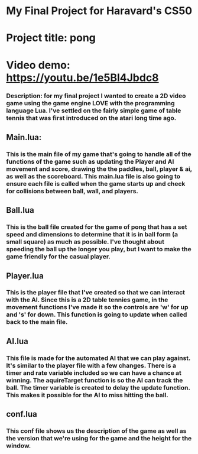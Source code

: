 # My Final Project for Haravard's CS50 
# Project title: pong

# Video demo: <https://youtu.be/1e5Bl4Jbdc8>

### Description: for my final project I wanted to create a 2D video game using the game engine LOVE with the programming language Lua. I've settled on the fairly simple game of table tennis that was first introduced on the atari long time ago.

## Main.lua: 
### This is the main file of my game that's going to handle all of the functions of the game such as updating the Player and AI movement and score, drawing the the paddles, ball, player & ai, as well as the scoreboard. This main.lua file is also going to ensure each file is called when the game starts up and check for collisions between ball, wall, and players. 

## Ball.lua 

### This is the ball file created for the game of pong that has a set speed and dimensions to determine that it is in ball form (a small square) as much as possible. I've thought about speeding the ball up the longer you play, but I want to make the game friendly for the casual player. 

## Player.lua

### This is the player file that I've created so that we can interact with the AI. Since this is a 2D table tennies game, in the movement functions I've made it so the controls are 'w' for up and 's' for down. This function is going to update when called back to the main file. 

## AI.lua

### This file is made for the automated AI that we can play against. It's similar to the player file with a few changes. There is a timer and rate variable included so we can have a chance at winning. The aquireTarget function is so the AI can track the ball. The timer variable is created to delay the update function. This makes it possible for the AI to miss hitting the ball. 

## conf.lua

### This conf file shows us the description of the game as well as the version that we're using for the game and the height for the window. 